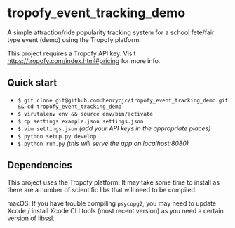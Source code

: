 # tropofy_event_tracking_demo
A simple attraction/ride popularity tracking system for a school fete/fair type event (demo) using the Tropofy platform.

This project requires a Tropofy API key. Visit https://tropofy.com/index.html#pricing for more info. 

## Quick start

* `$ git clone git@github.com:henrycjc/tropofy_event_tracking_demo.git && cd tropofy_event_tracking_demo`
* `$ virutalenv env && source env/bin/activate`
* `$ cp settings.example.json settings.json`
* `$ vim settings.json` _(add your API keys in the appropriate places)_
* `$ python setup.py develop`
* `$ python run.py` _(this will serve the app on localhost:8080)_


## Dependencies

This project uses the Tropofy platform. It may take some time to install as there are a number of scientific
libs that will need to be compiled.

macOS: If you have trouble compiling `psycopg2`, you may need to update Xcode / install Xcode CLI tools (most recent version) as you need a certain version of libssl. 

